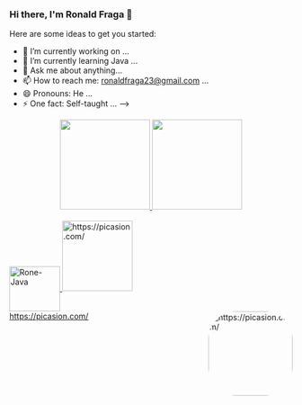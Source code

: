 ### Hi there, I'm Ronald Fraga 👋

Here are some ideas to get you started:

- 🔭 I’m currently working on ...
- 🌱 I’m currently learning Java ...
- 💬 Ask me about anything...
- 📫 How to reach me: ronaldfraga23@gmail.com  ...
- 😄 Pronouns: He ...
- ⚡ One fact: Self-taught ...
-->
<div align="center">
  <a href="https://github.com/Ronaldfraga">
  <img height="160em" src="https://github-readme-stats.vercel.app/api?username=Ronaldfraga&show_icons=true&theme=dracula&include_all_commits=true&count_private=true"/>
  <img height="160em" src="https://github-readme-stats.vercel.app/api/top-langs/?username=Ronaldfraga&layout=compact&langs_count=7&theme=dracula"/>
</div>
<div style="display: inline_block"><br>
<img align="center" alt="Rone-Java" height="80" width="90" img src="https://cdn.jsdelivr.net/gh/devicons/devicon/icons/java/java-original-wordmark.svg">
<img align="right"a href="https://picasion.com/"><img src="https://i.picasion.com/pic92/e6edf4b2a0c1c19e632eda08f2cbbc9d.gif" width="125" height="125" border="0" alt="https://picasion.com/" /></a><br /><a href="https://picasion.com/">https://picasion.com/</a>
<img align="right" alt="https://picasion.com/" height="150" style="border-radius:50px;" src="https://i.picasion.com/pic92/e6edf4b2a0c1c19e632eda08f2cbbc9d.gif">


</div>
